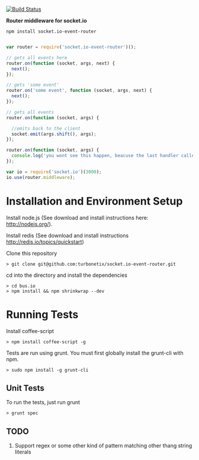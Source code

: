 [![Build Status](https://travis-ci.org/turbonetix/socket.io-event-router.svg?branch=master)](https://travis-ci.org/turbonetix/socket.io-event-router)

**Router middleware for socket.io**

`npm install socket.io-event-router`

```javascript

var router = require('socket.io-event-router')();

// gets all events here
router.on(function (socket, args, next) {
  next();
});

// gets 'some event'
router.on('some event', function (socket, args, next) {
  next();
});

// gets all events
router.on(function (socket, args) {

  //emits back to the client
  socket.emit(args.shift(), args);
});

router.on(function (socket, args) {
  console.log('you wont see this happen, beacuse the last handler called "emit"');
});

var io = require('socket.io')(3000);
io.use(router.middleware);

```


# Installation and Environment Setup

Install node.js (See download and install instructions here: http://nodejs.org/).

Install redis (See download and install instructions http://redis.io/topics/quickstart)

Clone this repository

    > git clone git@github.com:turbonetix/socket.io-event-router.git

cd into the directory and install the dependencies

    > cd bus.io
    > npm install && npm shrinkwrap --dev

# Running Tests

Install coffee-script

    > npm install coffee-script -g

Tests are run using grunt.  You must first globally install the grunt-cli with npm.

    > sudo npm install -g grunt-cli

## Unit Tests

To run the tests, just run grunt

    > grunt spec

## TODO

1) Support regex or some other kind of pattern matching other thang string literals
